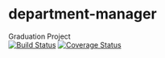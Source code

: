 # department-manager
Graduation Project  
[![Build Status](https://travis-ci.org/valentyn-slivko/department-manager.svg?branch=main)](https://travis-ci.org/valentyn-slivko/department-manager)
[![Coverage Status](https://coveralls.io/repos/github/valentyn-slivko/department-manager/badge.svg?branch=main)](https://coveralls.io/github/valentyn-slivko/department-manager?branch=main)
